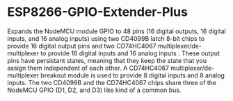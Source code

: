 # ESP8266-GPIO-Extender-Plus
Expands the NodeMCU module GPIO to 48 pins (16 digital outputs, 16 digital inputs, and 16 analog inputs) using two CD4099B latch 8-bit chips to provide 16 digital output pins and two CD74HC4067 multiplexer/de-multiplexer to provide 16 digital inputs and 16 analog inputs . These output pins have persistant states, meaning that they keep the state that you assign them independent of each other. A CD74HC4067 multiplexer/de-multiplexer breakout module is used to provide 8 digital inputs and 8 analog inputs. The two CD4099B and the CD74HC4067 chips share three of the NodeMCU GPIO (D1, D2, and D3) like kind of a common bus.
